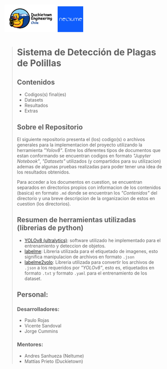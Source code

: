  # <img src="Extras/Configuracion repositorio/duckietown_engineering_chile.png" width="160"> <img src="Extras/Configuracion repositorio/neltume.png" width="80">
>
>
> # Sistema de Detección de Plagas de Polillas
> 
> 
> ## Contenidos
> - Codigos(s) final(es)
> - Datasets
> - Resultados
> - Extras
>
>  
> ## Sobre el Repositorio
> El siguiente repositorio presenta el (los) codigo(s) o archivos generales para la implementacion del proyecto utilizando la herramienta _"Yolov8"_. Entre los diferentes tipos de documentos que estan conformando se encuentran codigos en formato _"Jupyter Notebook"_, _"Datasets"_ utilizados (y compartidos para su utilizacion) ademas de algunas pruebas realizadas para poder tener una idea de los resultados obtenidos. 
> 
> Para acceder a los documentos en cuestion, se encuentran separados en directorios propios con informacion de los contenidos (basica) en formato ```.md``` donde se encuentran los _"Contenidos"_ del directorio y una breve descripcion de la organizacion de estos en cuestion (los directorios).
>
> 
> ## Resumen de herramientas utilizadas (librerias de python)
> * [YOLOv8 (ultralytics)](https://github.com/ultralytics/ultralytics): software utilizado he implementado para el entrenamiento y deteccion de objetos.
> * [labelme](https://github.com/wkentaro/labelme): Libreria utilizada para el etiquetado de imagenes, esto significa manipulacion de archivos en formato ```.json```
> * [labelme2yolo](https://github.com/greatv/labelme2yolo): Libreria utilizada para convertir los archivos de ```.json``` a los requeridos por _"YOLOv8"_, esto es, etiquetados en formato ```.txt``` y formato ```.yaml``` para el entrenamiento de los dataset.
> 
> ## Personal:
> ### Desarrolladores:
> * Paulo Rojas 
> * Vicente Sandoval
> * Jorge Cummins
> ### Mentores:
> * Andres Sanhueza (Neltume)
> * Mattías Prieto (Duckietown)
